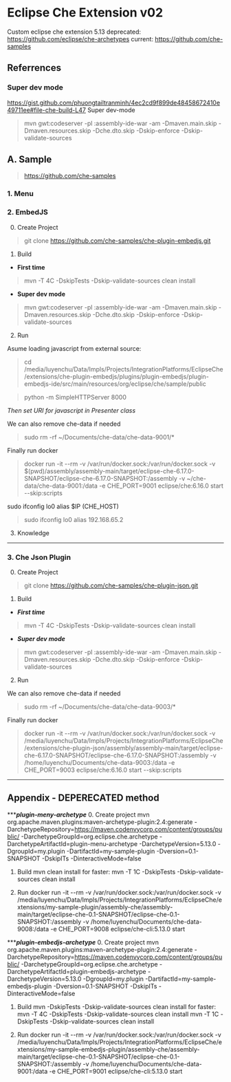 # Eclipse Che Extension v02
Custom eclipse che extension 5.13
deprecated: https://github.com/eclipse/che-archetypes
current: https://github.com/che-samples

## Referrences
### Super dev mode
https://gist.github.com/phuongtailtranminh/4ec2cd9f899de48458672410e49711ee#file-che-build-L47
Super dev-mode
>  mvn gwt:codeserver -pl :assembly-ide-war -am -Dmaven.main.skip -Dmaven.resources.skip -Dche.dto.skip -Dskip-enforce -Dskip-validate-sources 


## A. **Sample**
> https://github.com/che-samples
### **1. Menu**
### **2. EmbedJS**
0. Create Project
> git clone https://github.com/che-samples/che-plugin-embedjs.git
1. Build
* **First time**
> mvn -T 4C -DskipTests -Dskip-validate-sources clean install
* **Super dev mode**
> mvn gwt:codeserver -pl :assembly-ide-war -am -Dmaven.main.skip -Dmaven.resources.skip -Dche.dto.skip -Dskip-enforce -Dskip-validate-sources
2. Run

Asume loading javascript from external source:
> cd /media/luyenchu/Data/Impls/Projects/IntegrationPlatforms/EclipseChe/extensions/che-plugin-embedjs/plugins/plugin-embedjs/plugin-embedjs-ide/src/main/resources/org/eclipse/che/sample/public

> python -m SimpleHTTPServer 8000

*Then set URI for javascript in Presenter class*

We can also remove che-data if needed

> sudo rm -rf ~/Documents/che-data/che-data-9001/*

Finally run docker

> docker run -it --rm -v /var/run/docker.sock:/var/run/docker.sock -v $(pwd)/assembly/assembly-main/target/eclipse-che-6.17.0-SNAPSHOT/eclipse-che-6.17.0-SNAPSHOT:/assembly -v ~/che-data/che-data-9001:/data -e CHE_PORT=9001 eclipse/che:6.16.0 start --skip:scripts

sudo ifconfig lo0 alias $IP (CHE_HOST)
> sudo ifconfig lo0 alias 192.168.65.2

3. Knowledge
---
### **3. Che Json Plugin**
0. Create Project
> git clone https://github.com/che-samples/che-plugin-json.git
1. Build
* ***First time***
> mvn -T 4C -DskipTests -Dskip-validate-sources clean install
* ***Super dev mode***
> mvn gwt:codeserver -pl :assembly-ide-war -am -Dmaven.main.skip -Dmaven.resources.skip -Dche.dto.skip -Dskip-enforce -Dskip-validate-sources
2. Run 

We can also remove che-data if needed

> sudo rm -rf ~/Documents/che-data/che-data-9003/*

Finally run docker

> docker run -it --rm -v /var/run/docker.sock:/var/run/docker.sock -v /media/luyenchu/Data/Impls/Projects/IntegrationPlatforms/EclipseChe/extensions/che-plugin-json/assembly/assembly-main/target/eclipse-che-6.17.0-SNAPSHOT/eclipse-che-6.17.0-SNAPSHOT:/assembly -v /home/luyenchu/Documents/che-data-9003:/data -e CHE_PORT=9003 eclipse/che:6.16.0 start --skip:scripts

***
## Appendix - DEPERECATED method
**********************************plugin-meny-archetype*******************************
0. Create project
mvn org.apache.maven.plugins:maven-archetype-plugin:2.4:generate -DarchetypeRepository=https://maven.codenvycorp.com/content/groups/public/ -DarchetypeGroupId=org.eclipse.che.archetype -DarchetypeArtifactId=plugin-menu-archetype -DarchetypeVersion=5.13.0 -DgroupId=my.plugin -DartifactId=my-sample-plugin -Dversion=0.1-SNAPSHOT -DskipITs -DinteractiveMode=false
1. Build
	mvn clean install
for faster:
	mvn -T 1C -DskipTests -Dskip-validate-sources clean install

2. Run
docker run -it --rm -v /var/run/docker.sock:/var/run/docker.sock -v /media/luyenchu/Data/Impls/Projects/IntegrationPlatforms/EclipseChe/extensions/my-sample-plugin/assembly-che/assembly-main/target/eclipse-che-0.1-SNAPSHOT/eclipse-che-0.1-SNAPSHOT:/assembly -v /home/luyenchu/Documents/che-data-9008:/data -e CHE_PORT=9008 eclipse/che-cli:5.13.0 start

**********************************plugin-embedjs-archetype*******************************
0. Create project
mvn org.apache.maven.plugins:maven-archetype-plugin:2.4:generate -DarchetypeRepository=https://maven.codenvycorp.com/content/groups/public/ -DarchetypeGroupId=org.eclipse.che.archetype -DarchetypeArtifactId=plugin-embedjs-archetype -DarchetypeVersion=5.13.0 -DgroupId=my.plugin -DartifactId=my-sample-embedjs-plugin -Dversion=0.1-SNAPSHOT -DskipITs -DinteractiveMode=false
1. Build
	mvn -DskipTests -Dskip-validate-sources clean install
for faster:
	mvn -T 4C -DskipTests -Dskip-validate-sources clean install
	mvn -T 1C -DskipTests -Dskip-validate-sources clean install

2. Run
docker run -it --rm -v /var/run/docker.sock:/var/run/docker.sock -v /media/luyenchu/Data/Impls/Projects/IntegrationPlatforms/EclipseChe/extensions/my-sample-embedjs-plugin/assembly-che/assembly-main/target/eclipse-che-0.1-SNAPSHOT/eclipse-che-0.1-SNAPSHOT:/assembly -v /home/luyenchu/Documents/che-data-9001:/data -e CHE_PORT=9001 eclipse/che-cli:5.13.0 start
